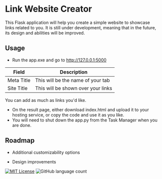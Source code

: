 
# Link Website Creator

This Flask application will help you create a simple website to showcase links related to you. It is still under development, meaning that in the future, its design and abilities will be improved.





## Usage

- Run the app.exe and go to http://127.0.0.1:5000


| Field        | Description                                    |
|--------------|------------------------------------------------|
| Meta Title   | This will be the name of your tab              |
| Site Title   | This will be shown over your links             |
    
You can add as much as links you'd like.  
- On the result page, either download index.html and upload it to your hosting service, or copy the code and use it as you like.
- You will need to shut down the app.py from the Task Manager when you are done.
## Roadmap

- Additional customizability options 

- Design improvements




[![MIT License](https://img.shields.io/badge/License-MIT-green.svg)](https://choosealicense.com/licenses/mit/) ![GitHub language count](https://img.shields.io/github/languages/top/gbudanur/Link_Website_Generator)

